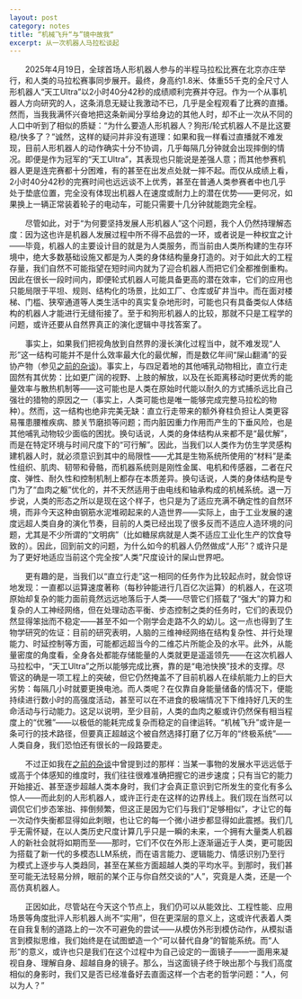 ```yaml
---
layout: post
category: notes
title: “机械飞升“与”镜中故我“
excerpt: 从一次机器人马拉松谈起
---
```


&emsp;&emsp;2025年4月19日，全球首场人形机器人参与的半程马拉松比赛在北京亦庄举行，和人类的马拉松赛事同步展开。最终，身高约1.8米、体重55千克的全尺寸人形机器人“天工Ultra”以2小时40分42秒的成绩顺利完赛并夺冠。作为一个从事机器人方向研究的人，这条消息无疑让我激动不已，几乎是全程观看了比赛的直播。然而，当我我满怀兴奋地把这条新闻分享给身边的其他人时，却不止一次从不同的人口中听到了相似的质疑：“为什么要造人形机器人？狗形/轮式机器人不是比这要稳/快多了？”诚然，这样的疑问并非没有道理：如果和我一样看过直播就不难发现，目前人形机器人的动作确实十分不协调，几乎每隔几分钟就会出现摔倒的情况。即便是作为冠军的“天工Ultra”，其表现也只能说是差强人意；而其他参赛机器人更是连完赛都十分困难，有的甚至在出发点处就一摔不起。而仅从成绩上看，2小时40分42秒的完赛时间也远远谈不上优秀，甚至在普通人类参赛者中也几乎处于垫底位置，完全没有体现出机器人在速度或耐力上的潜在优势——更何况，如果换上一辆正常装着轮子的电动车，可能只需要十几分钟就能跑完全程。

&emsp;&emsp;尽管如此，对于“为何要坚持发展人形机器人”这个问题，我个人仍然持理解态度：因为这也许是机器人发展过程中所不得不品尝的一环，或者说是一种权宜之计——毕竟，机器人的主要设计目的就是为人类服务，而当前由人类所构建的生存环境中，绝大多数基础设施又都是为人类的身体结构量身打造的。对于如此大的工程存量，我们自然不可能指望在短时间内就为了迎合机器人而把它们全都推倒重构。因此在很长一段时间内，即便轮式机器人可能具备更高的潜在效率，它们的应用也只能局限于平坦、规则、结构化的场景，比如工厂、仓库或矿井当中。而在面对楼梯、门槛、狭窄通道等人类生活中的真实复杂地形时，可能也只有具备类似人体结构的机器人才能进行无缝衔接了。至于和狗形机器人的比较，那就不只是工程学的问题，或许还要从自然界真正的演化逻辑中寻找答案了。

&emsp;&emsp;事实上，如果我们把视角放到自然界的漫长演化过程当中，就不难发现“人形”这一结构可能并不是什么效率最大化的最优解，而是数亿年间“屎山翻涌”的妥协产物（参见[之前的杂谈](./生命的底层逻辑与演化规律浅谈))。事实上，与四足着地的其他哺乳动物相比，直立行走固然有其优势：比如更广阔的视野、上肢的解放，以及在长距离移动时更优秀的能量效率与散热机制等——这可能也是人类在原始时代能以耐久的方式捕杀远比自己强壮的猎物的原因之一（事实上，人类可能也是唯一能够完成完整马拉松的物种）。然而，这一结构也绝非完美无缺：直立行走带来的额外脊柱负担让人类更容易罹患腰椎疾病、膝关节磨损等问题；而内脏因重力作用而产生的下垂风险，也是其他哺乳动物较少面临的困扰。换句话说，人类的身体结构从来都不是“最优解”，而是在特定环境与时间尺度下的“可行解”。因此，当我们以人类作为仿生学灵感构建机器人时，就必须意识到其中的局限性——尤其是生物系统所使用的“材料”是柔性组织、肌肉、韧带和骨骼，而机器系统则是刚性金属、电机和传感器，二者在尺度、弹性、耐久性和控制机制上都存在本质差异。换句话说，人类的身体结构是专门为了“血肉之躯”优化的，并不天然适用于由电线和轴承构成的机械系统。退一万步说，人类的形态之所以是现在这个样子，也只是为了适应充满不确定性的自然环境，而非今天这种由钢筋水泥堆砌起来的人造世界——实际上，由于工业发展的速度远超人类自身的演化节奏，目前的人类已经出现了很多反而不适应人造环境的问题，尤其是不少所谓的“文明病”（比如糖尿病就是人类不适应工业化生产的饮食导致的）。因此，回到前文的问题，为什么如今的机器人仍然做成“人形”？或许只是为了更好地适应当前这个完全按“人类”尺度设计的屎山世界吧。

&emsp;&emsp;更有趣的是，当我们以“直立行走”这一相同的任务作为比较起点时，就会惊讶地发现：一直都以运算速度著称（每秒钟能进行几百亿次运算）的机器人，在这项原始却复杂的能力面前竟然远远地落后于人类——尽管它们搭载了“强大”的算力和复杂的人工神经网络，但在处理动态平衡、步态控制之类的任务时，它们的表现仍然显得笨拙而不稳定——甚至不如一个刚学会走路不久的幼儿。这一点也得到了生物学研究的佐证：目前的研究表明，人脑的三维神经网络在结构复杂性、并行处理能力、时延控制等方面，可能都远超当今的二维芯片所能企及的水平。此外，从能量密度的角度看，全身各处都能存储能量的人类就更是遥遥领先——在这次机器人马拉松中，“天工Ultra”之所以能够完成比赛，靠的是“电池快换”技术的支撑。尽管这的确是一项工程上的突破，但它仍然掩盖不了目前机器人在续航能力上的巨大劣势：每隔几小时就要更换电池。而人类呢？在仅靠自身能量储备的情况下，便能持续进行数小时的高强度活动，甚至可以在不进食的极端情况下下维持好几天的生命活动与行动能力。这足以说明，至少目前，人类的血肉之躯或许仍然保有相当程度上的“优雅”——以极低的能耗完成复杂而稳定的自律运转。“机械飞升”或许是一条可行的技术路径，但要真正超越这个被自然选择打磨了亿万年的“终极系统”——人类自身，我们恐怕还有很长的一段路要走。

&emsp;&emsp;不过正如我在[之前的杂谈](./2023年终回顾-番外篇)中曾提到过的那样：当某一事物的发展水平远远低于或高于个体感知的维度时，我们往往很难准确把握它的进步速度；只有当它的能力开始接近、甚至逐步超越人类本身时，我们才会真正意识到它所发生的变化有多么惊人——而此刻的人形机器人，或许正行走在这样的边界线上。我们现在当然可以调侃它们步态笨拙、摔倒频繁，但这正是因为它们与我们“足够相似”，才让它的每一次动作失衡都显得如此刺眼，也让它的每一个微小进步都显得如此震撼。我们几乎无需怀疑，在以人类历史尺度计算几乎只是一瞬的未来，一个拥有大量类人机器人的新社会就将如期而至——那时，它们不仅在外形上逐渐逼近于人类，更可能因为搭载了新一代的多模态LLM系统，而在语言能力、逻辑能力、情感识别乃至行为模式上逐步与人类趋同，甚至在某些方面超越人类的平均水平。到那时，我们甚至可能无法轻易分辨，眼前的某个正与你自然交谈的“人”，究竟是人类，还是一个高仿真机器人。

&emsp;&emsp;正因如此，尽管站在今天这个节点上，我们仍可以从能效比、工程性能、应用场景等角度批评人形机器人尚不“实用”，但在更深层的意义上，这或许代表着人类在自我复制的道路上的一次不可避免的尝试——从模仿外形到模仿动作，从模拟语言到模拟思维，我们始终是在试图塑造一个“可以替代自身”的智能系统。而“人形”的意义，或许也只是我们在这个过程中为自己设定的一面镜子——一面用来凝视自身、理解自身、超越自身的镜子。那么，当这面镜子终于映出那个与我们高度相似的身影时，我们又是否已经准备好去直面这样一个古老的哲学问题：“人，何以为人？”
